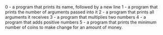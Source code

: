 0 - a program that prints its name, followed by a new line
1 - a program that prints the number of arguments passed into it
2 - a program that prints all arguments it receives
3 - a program that multiplies two numbers
4 - a program that adds positive numbers
5 - a program that prints the minimum number of coins to make change for an amount of money.
